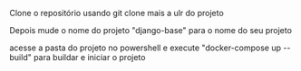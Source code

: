 Clone o repositório usando git clone mais a ulr do projeto

Depois mude o nome do projeto "django-base" para o nome do seu projeto

acesse a pasta do projeto no powershell e execute "docker-compose up --build" para buildar e iniciar o projeto

